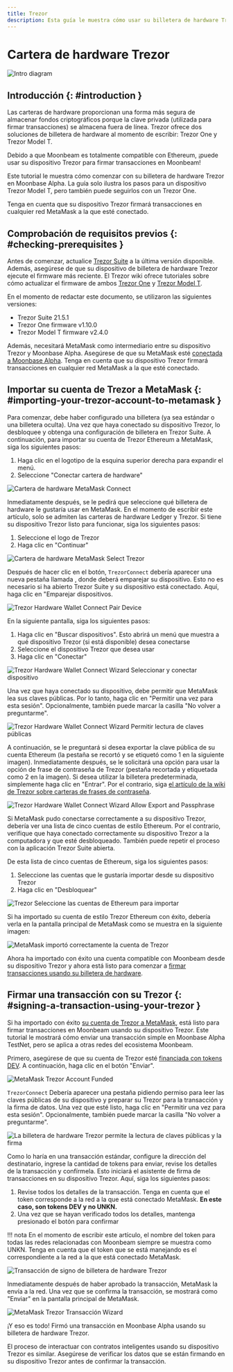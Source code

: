 ```yaml
---
title: Trezor
description: Esta guía le muestra cómo usar su billetera de hardware Trezor para firmar transacciones en Moonbeam, aprovechando sus características de compatibilidad con Ethereum
---
```


# Cartera de hardware Trezor

![Intro diagram](/images/tokens/connect/trezor/trezor-banner.png)

## Introducción {: #introduction } 

Las carteras de hardware proporcionan una forma más segura de almacenar fondos criptográficos porque la clave privada (utilizada para firmar transacciones) se almacena fuera de línea. Trezor ofrece dos soluciones de billetera de hardware al momento de escribir: Trezor One y Trezor Model T.

Debido a que Moonbeam es totalmente compatible con Ethereum, ¡puede usar su dispositivo Trezor para firmar transacciones en Moonbeam!

Este tutorial le muestra cómo comenzar con su billetera de hardware Trezor en Moonbase Alpha. La guía solo ilustra los pasos para un dispositivo Trezor Model T, pero también puede seguirlos con un Trezor One.

Tenga en cuenta que su dispositivo Trezor firmará transacciones en cualquier red MetaMask a la que esté conectado.

## Comprobación de requisitos previos {: #checking-prerequisites } 

Antes de comenzar, actualice [Trezor Suite](https://suite.trezor.io/) a la última versión disponible. Además, asegúrese de que su dispositivo de billetera de hardware Trezor ejecute el firmware más reciente. El Trezor wiki ofrece tutoriales sobre cómo actualizar el firmware de ambos [Trezor One](https://wiki.trezor.io/User_manual:Updating_the_Trezor_device_firmware__T1) y [Trezor Model T](https://wiki.trezor.io/User_manual:Updating_the_Trezor_device_firmware).

En el momento de redactar este documento, se utilizaron las siguientes versiones:

 - Trezor Suite 21.5.1
 - Trezor One firmware v1.10.0
 - Trezor Model T firmware v2.4.0

Además, necesitará MetaMask como intermediario entre su dispositivo Trezor y Moonbase Alpha. Asegúrese de que su MetaMask esté [conectada a Moonbase Alpha](/integrations/wallets/metamask/). Tenga en cuenta que su dispositivo Trezor firmará transacciones en cualquier red MetaMask a la que esté conectado.

## Importar su cuenta de Trezor a MetaMask {: #importing-your-trezor-account-to-metamask } 

Para comenzar, debe haber configurado una billetera (ya sea estándar o una billetera oculta). Una vez que haya conectado su dispositivo Trezor, lo desbloquee y obtenga una configuración de billetera en Trezor Suite. A continuación, para importar su cuenta de Trezor Ethereum a MetaMask, siga los siguientes pasos:

 1. Haga clic en el logotipo de la esquina superior derecha para expandir el menú.
 2. Seleccione "Conectar cartera de hardware"

![Cartera de hardware MetaMask Connect](/images/tokens/connect/ledger/ledger-1.png)

Inmediatamente después, se le pedirá que seleccione qué billetera de hardware le gustaría usar en MetaMask. En el momento de escribir este artículo, solo se admiten las carteras de hardware Ledger y Trezor. Si tiene su dispositivo Trezor listo para funcionar, siga los siguientes pasos:

 1. Seleccione el logo de Trezor
 2. Haga clic en "Continuar"

![Cartera de hardware MetaMask Select Trezor](/images/tokens/connect/trezor/trezor-2.png)

Después de hacer clic en el botón, `TrezorConnect` debería aparecer una nueva pestaña llamada , donde deberá emparejar su dispositivo. Esto no es necesario si ha abierto Trezor Suite y su dispositivo está conectado. Aquí, haga clic en "Emparejar dispositivos.


![Trezor Hardware Wallet Connect Pair Device](/images/tokens/connect/trezor/trezor-3.png)

En la siguiente pantalla, siga los siguientes pasos:

 1. Haga clic en "Buscar dispositivos". Esto abrirá un menú que muestra a qué dispositivo Trezor (si está disponible) desea conectarse
 2. Seleccione el dispositivo Trezor que desea usar
 3. Haga clic en "Conectar"

![Trezor Hardware Wallet Connect Wizard Seleccionar y conectar dispositivo](/images/tokens/connect/trezor/trezor-4.png)

Una vez que haya conectado su dispositivo, debe permitir que MetaMask lea sus claves públicas. Por lo tanto, haga clic en "Permitir una vez para esta sesión". Opcionalmente, también puede marcar la casilla "No volver a preguntarme".

![Trezor Hardware Wallet Connect Wizard Permitir lectura de claves públicas](/images/tokens/connect/trezor/trezor-5.png)

A continuación, se le preguntará si desea exportar la clave pública de su cuenta Ethereum (la pestaña se recortó y se etiquetó como 1 en la siguiente imagen). Inmediatamente después, se le solicitará una opción para usar la opción de frase de contraseña de Trezor (pestaña recortada y etiquetada como 2 en la imagen). Si desea utilizar la billetera predeterminada, simplemente haga clic en "Entrar". Por el contrario, siga [el artículo de la wiki de Trezor sobre carteras de frases de contraseña](https://wiki.trezor.io/Passphrase).

![Trezor Hardware Wallet Connect Wizard Allow Export and Passphrase](/images/tokens/connect/trezor/trezor-6.png)

Si MetaMask pudo conectarse correctamente a su dispositivo Trezor, debería ver una lista de cinco cuentas de estilo Ethereum. Por el contrario, verifique que haya conectado correctamente su dispositivo Trezor a la computadora y que esté desbloqueado. También puede repetir el proceso con la aplicación Trezor Suite abierta.


De esta lista de cinco cuentas de Ethereum, siga los siguientes pasos:

 1. Seleccione las cuentas que le gustaría importar desde su dispositivo Trezor
 2. Haga clic en "Desbloquear"

![Trezor Seleccione las cuentas de Ethereum para importar](/images/tokens/connect/trezor/trezor-7.png)

Si ha importado su cuenta de estilo Trezor Ethereum con éxito, debería verla en la pantalla principal de MetaMask como se muestra en la siguiente imagen:

![MetaMask importó correctamente la cuenta de Trezor](/images/tokens/connect/trezor/trezor-8.png)

Ahora ha importado con éxito una cuenta compatible con Moonbeam desde su dispositivo Trezor y ahora está listo para comenzar a [firmar transacciones usando su billetera de hardware](#firmar-una-transaccion-con-su-trezor).

## Firmar una transacción con su Trezor {: #signing-a-transaction-using-your-trezor } 

Si ha importado con éxito [su cuenta de Trezor a MetaMask](#importar-su-cuenta-de-trezor-a-metamask), está listo para firmar transacciones en Moonbeam usando su dispositivo Trezor. Este tutorial le mostrará cómo enviar una transacción simple en Moonbase Alpha TestNet, pero se aplica a otras redes del ecosistema Moonbeam.

Primero, asegúrese de que su cuenta de Trezor esté [financiada con tokens DEV](/getting-started/moonbase/faucet/). A continuación, haga clic en el botón "Enviar".


![MetaMask Trezor Account Funded](/images/tokens/connect/trezor/trezor-9.png)

`TrezorConnect` Debería aparecer una pestaña pidiendo permiso para leer las claves públicas de su dispositivo y preparar su Trezor para la transacción y la firma de datos. Una vez que esté listo, haga clic en "Permitir una vez para esta sesión". Opcionalmente, también puede marcar la casilla "No volver a preguntarme".

![La billetera de hardware Trezor permite la lectura de claves públicas y la firma](/images/tokens/connect/trezor/trezor-10.png)

Como lo haría en una transacción estándar, configure la dirección del destinatario, ingrese la cantidad de tokens para enviar, revise los detalles de la transacción y confírmela. Esto iniciará el asistente de firma de transacciones en su dispositivo Trezor. Aquí, siga los siguientes pasos:

 1. Revise todos los detalles de la transacción. Tenga en cuenta que el token corresponde a la red a la que está conectado MetaMask. **En este caso, son tokens DEV y no UNKN.**
 2. Una vez que se hayan verificado todos los detalles, mantenga presionado el botón para confirmar


!!! nota
    En el momento de escribir este artículo, el nombre del token para todas las redes relacionadas con Moonbeam siempre se muestra como UNKN. Tenga en cuenta que el token que se está manejando es el correspondiente a la red a la que está conectado MetaMask.


![Transacción de signo de billetera de hardware Trezor](/images/tokens/connect/trezor/trezor-11.png)

Inmediatamente después de haber aprobado la transacción, MetaMask la envía a la red. Una vez que se confirma la transacción, se mostrará como "Enviar" en la pantalla principal de MetaMask.

![MetaMask Trezor Transacción Wizard](/images/tokens/connect/trezor/trezor-12.png)

¡Y eso es todo! Firmó una transacción en Moonbase Alpha usando su billetera de hardware Trezor.

El proceso de interactuar con contratos inteligentes usando su dispositivo Trezor es similar. Asegúrese de verificar los datos que se están firmando en su dispositivo Trezor antes de confirmar la transacción.
